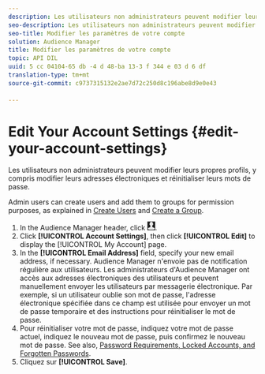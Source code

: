 ```yaml
---
description: Les utilisateurs non administrateurs peuvent modifier leurs propres profils, y compris modifier leurs adresses électroniques et réinitialiser leurs mots de passe.
seo-description: Les utilisateurs non administrateurs peuvent modifier leurs propres profils, y compris modifier leurs adresses électroniques et réinitialiser leurs mots de passe.
seo-title: Modifier les paramètres de votre compte
solution: Audience Manager
title: Modifier les paramètres de votre compte
topic: API DIL
uuid: 5 cc 04104-65 db -4 d 48-ba 13-3 f 344 e 03 d 6 df
translation-type: tm+mt
source-git-commit: c9737315132e2ae7d72c250d8c196abe8d9e0e43

---
```



# Edit Your Account Settings {#edit-your-account-settings}

Les utilisateurs non administrateurs peuvent modifier leurs propres profils, y compris modifier leurs adresses électroniques et réinitialiser leurs mots de passe.

<!-- t_edit_account_settings.xml -->

Admin users can create users and add them to groups for permission purposes, as explained in [Create Users](../../features/administration/administration-overview.md#create-users) and [Create a Group](../../features/administration/administration-overview.md#create-group).

1. In the Audience Manager header, click ![](assets/icon_profile.png).
1. Click **[!UICONTROL Account Settings]**, then click **[!UICONTROL Edit]** to display the [!UICONTROL My Account] page.
1. In the **[!UICONTROL Email Address]** field, specify your new email address, if necessary. Audience Manager n'envoie pas de notification régulière aux utilisateurs. Les administrateurs d'Audience Manager ont accès aux adresses électroniques des utilisateurs et peuvent manuellement envoyer les utilisateurs par messagerie électronique. Par exemple, si un utilisateur oublie son mot de passe, l'adresse électronique spécifiée dans ce champ est utilisée pour envoyer un mot de passe temporaire et des instructions pour réinitialiser le mot de passe.
1. Pour réinitialiser votre mot de passe, indiquez votre mot de passe actuel, indiquez le nouveau mot de passe, puis confirmez le nouveau mot de passe.
See also, [Password Requirements, Locked Accounts, and Forgotten Passwords](../../reference/password-requirements.md).
1. Cliquez sur **[!UICONTROL Save]**.
